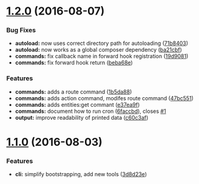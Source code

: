 <a name="1.2.0"></a>
# [1.2.0](https://github.com/hypeJunction/elgg-cli/compare/1.1.0...v1.2.0) (2016-08-07)


### Bug Fixes

* **autoload:** now uses correct directory path for autoloading ([71b8403](https://github.com/hypeJunction/elgg-cli/commit/71b8403))
* **autoload:** now works as a global composer dependency ([ba21cbf](https://github.com/hypeJunction/elgg-cli/commit/ba21cbf))
* **commands:** fix callback name in forward hook registration ([19d9081](https://github.com/hypeJunction/elgg-cli/commit/19d9081))
* **commands:** fix forward hook return ([beba68e](https://github.com/hypeJunction/elgg-cli/commit/beba68e))

### Features

* **commands:** adds a route command ([1b5da88](https://github.com/hypeJunction/elgg-cli/commit/1b5da88))
* **commands:** adds action command, modifes route command ([47bc551](https://github.com/hypeJunction/elgg-cli/commit/47bc551))
* **commands:** adds entities:get commant ([e37ea9f](https://github.com/hypeJunction/elgg-cli/commit/e37ea9f))
* **commands:** document how to run cron ([6faccbd](https://github.com/hypeJunction/elgg-cli/commit/6faccbd)), closes [#1](https://github.com/hypeJunction/elgg-cli/issues/1)
* **output:** improve readability of printed data ([c60c3af](https://github.com/hypeJunction/elgg-cli/commit/c60c3af))



<a name="1.1.0"></a>
# [1.1.0](https://github.com/hypeJunction/elgg-cli/compare/1.0.0...v1.1.0) (2016-08-03)


### Features

* **cli:** simplify bootstrapping, add new tools ([3d8d23e](https://github.com/hypeJunction/elgg-cli/commit/3d8d23e))





